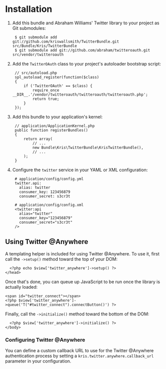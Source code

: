 Installation
============

  1. Add this bundle and Abraham Williams' Twitter library to your project as Git submodules:

          $ git submodule add git://github.com/kriswallsmith/TwitterBundle.git src/Bundle/Kris/TwitterBundle
          $ git submodule add git://github.com/abraham/twitteroauth.git src/vendor/twitteroauth

  2. Add the `TwitterOAuth` class to your project's autoloader bootstrap script:

          // src/autoload.php
          spl_autoload_register(function($class)
          {
              if ('TwitterOAuth' == $class) {
                  require_once __DIR__.'/vendor/twitteroauth/twitteroauth/twitteroauth.php';
                  return true;
              }
          });

  3. Add this bundle to your application's kernel:

          // application/ApplicationKernel.php
          public function registerBundles()
          {
              return array(
                  // ...
                  new Bundle\Kris\TwitterBundle\KrisTwitterBundle(),
                  // ...
              );
          }

  4. Configure the `twitter` service in your YAML or XML configuration:

          # application/config/config.yml
          twitter.api:
            alias: twitter
            consumer_key: 123456879
            consumer_secret: s3cr3t

          # application/config/config.xml
          <twitter:api
            alias="twitter"
            consumer_key="123456879"
            consumer_secret="s3cr3t"
          />

Using Twitter @Anywhere
-----------------------

A templating helper is included for using Twitter @Anywhere. To use it, first
call the `->setup()` method toward the top of your DOM:

      <?php echo $view['twitter_anywhere']->setup() ?>
    </head>

Once that's done, you can queue up JavaScript to be run once the library is
actually loaded:

    <span id="twitter_connect"></span>
    <?php $view['twitter_anywhere']->queue('T("#twitter_connect").connectButton()') ?>

Finally, call the `->initialize()` method toward the bottom of the DOM:

      <?php $view['twitter_anywhere']->initialize() ?>
    </body>

### Configuring Twitter @Anywhere

You can define a custom callback URL to use for the Twitter @Anywhere
authentication process by setting a `kris.twitter.anywhere.callback_url`
parameter in your configuration.
